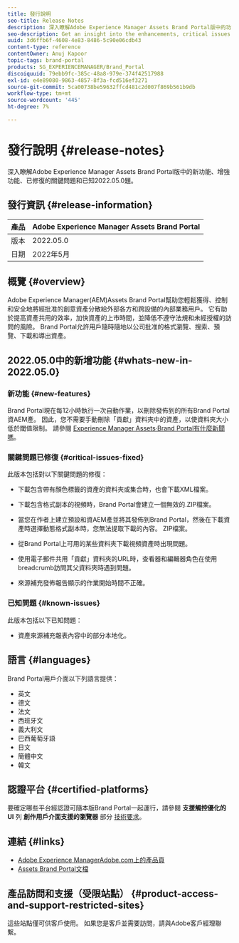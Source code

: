 ```yaml
---
title: 發行說明
seo-title: Release Notes
description: 深入瞭解Adobe Experience Manager Assets Brand Portal版中的功能、增強功能、已修復的關鍵問題和已知2022.05.0題。
seo-description: Get an insight into the enhancements, critical issues fixed, and known issues in the Adobe Experience Manager Assets Brand Portal 2022.05.0 release.
uuid: 3d6ffb6f-4608-4e83-8486-5c90e06cdb43
content-type: reference
contentOwner: Anuj Kapoor
topic-tags: brand-portal
products: SG_EXPERIENCEMANAGER/Brand_Portal
discoiquuid: 79ebb9fc-385c-48a8-979e-374f42517988
exl-id: e4e89080-9863-4857-8f3a-fcd516ef3271
source-git-commit: 5ca00738be59632ffcd481c2d007f869b561b9db
workflow-type: tm+mt
source-wordcount: '445'
ht-degree: 7%

---
```


# 發行說明 {#release-notes}

深入瞭解Adobe Experience Manager Assets Brand Portal版中的新功能、增強功能、已修復的關鍵問題和已知2022.05.0題。

## 發行資訊 {#release-information}

| 產品 | Adobe Experience Manager Assets Brand Portal |
|---|---|
| 版本 | 2022.05.0 |
| 日期 | 2022年5月 |

## 概覽 {#overview}

Adobe Experience Manager(AEM)Assets Brand Portal幫助您輕鬆獲得、控制和安全地將經批准的創意資產分散給外部各方和跨設備的內部業務用戶。 它有助於提高資產共用的效率，加快資產的上市時間，並降低不遵守法規和未經授權的訪問的風險。 Brand Portal允許用戶隨時隨地以公司批准的格式瀏覽、搜索、預覽、下載和導出資產。

## 2022.05.0中的新增功能 {#whats-new-in-2022.05.0}

<!--
### New Features {#new-features}

This release includes the following new features:

* AEM Assets as a Cloud Service is now entitled to have a pre-configured Brand Portal instance. The Cloud Manager user can activate Brand Portal on the AEM Assets as a Cloud Service instance.

* Asset Sourcing feature is now available on AEM Assets as a Cloud Service. It allows the Brand Portal users to upload assets to the permitted contribution folders and publish the contribution folder from Brand Portal to AEM Assets as a Cloud Service instance. 

* An additional **[!UICONTROL Asset Download]** setting has been introduced under the **[!UICONTROL Download Settings]**. It creates a separate folder for each asset while downloading the folders, collections, or bulk download of assets. 
-->
<!-- 
* The **[!UICONTROL Download]** dialog is revamped in a list view with additional options to exclude the renditions which are not required, apply the same set of rules for similar asset types, and download the selected asset renditions.
-->

<!--
* The new **[!UICONTROL Download]** dialog now appears with all the renditions of the selected assets or folders containing assets in a list view, wherein the Brand Portal users can apply same set of renditions for similar asset types and download the selected asset renditions. 
-->

<!-- 
* Navigation to the **[!UICONTROL Files]**, **[!UICONTROL Collections]**, and **[!UICONTROL Shared Links]** is now possible from all the Brand Portal pages in one-click.  

* The **[!UICONTROL Renditions]** panel in the asset details page now allows the Brand Portal users to select the original asset and (or) specific asset renditions, and directly download them from the **[!UICONTROL Renditions]** panel without having to open the **[!UICONTROL Download]** dialog.
-->

<!--
Brand Portal users can exclude specific renditions which are not required and directly download the original asset and its renditions from the **[!UICONTROL Renditions]** panel on the asset details page. 
-->

<!-- 
* In addition to the existing **[!UICONTROL Download]** configurations, the Brand Portal administrators can also [configure permissions for different group of users]() to view and (or) download the original asset and its renditions from the asset details page. These configurations will define who can access and (or) download the asset renditions.
-->

<!--
### Enhancements {#enhancements}

Brand Portal 2021.08.0 is an internal release that introduces Business profiles for enterprise and teams customers to give organizations better control over their assets. 

This release includes the following enhancements:

* The users now have organization-specific entitlement on the new and migrated organizations. If a user is entitled to multiple organizations, the user has to select the organization at the time of login.

* The new users that are added in Admin Console must **Join Team** to get entitled to the organization. 

>[!NOTE]
>
>Business profiles are currently applicable for the new organizations that are created after August 16, 2021. 
>
>Until your organization is migrated, you can continue to use Adobe ID, Enterprise ID, or Federated ID types to access the organization.   
-->

<!-- 
* For folder download, a separate folder is created for each asset using share link irrespective of the **[!UICONTROL Download Settings]**. 
* The Brand Portal **[!UICONTROL Usage Report]** has been modified to reflect only the active Brand Portal users.
-->

<!--
* The threshold of session timeout for the guest users has been reduced from 2 hours to 15 minutes.
* The additional **[!UICONTROL View pages]** option has been removed for multi-page PDFs as the user can now view the PDF pages from the Adobe Document Cloud Viewer.

* The users are unable to search, navigate, or open folders. The user interface reflects the error message: `Failed to load data`. 
* The **[!UICONTROL Renditions]** panel does not list all the static renditions of the assets that are published to Brand Portal.
* The **[!UICONTROL Renditions]** panel lists the smart crop renditions of the asset, however, the user cannot preview or download the smart crop renditions.
* The download dialog lists the smart crop renditions of the selected asset, however, the user cannot download the smart crop renditions. 
* A non-admin user is getting only the original asset rendition when downloading an asset. The system and custom renditions are not downloaded.  
* When applying search filter to download an asset, the `Download` button is disabled in the download dialog and does not allows the user to download the asset.
* If `Smart Tags` and (or) `Color Tags` are enabled, the download dialog lists the `json` files as renditions and downloads these `json` files in the archived zip folder.
* The anonymous users are unable to download assets using a shared link because the link redirects to the Brand Portal login page. 
* The system is not reflecting the correct value for the number of active concurrent users.
-->

### 新功能 {#new-features}

Brand Portal現在每12小時執行一次自動作業，以刪除發佈到的所有Brand Portal資AEM產。 因此，您不需要手動刪除「貢獻」資料夾中的資產，以使資料夾大小低於閾值限制。 請參閱 [Experience Manager Assets·Brand Portal有什麼新聞嗎](whats-new.md)。


### 關鍵問題已修復 {#critical-issues-fixed}

此版本包括對以下關鍵問題的修復：

* 下載包含帶有顏色標籤的資產的資料夾或集合時，也會下載XML檔案。

* 下載包含格式副本的視頻時，Brand Portal會建立一個無效的.ZIP檔案。

* 當您在作者上建立預設和資AEM產並將其發佈到Brand Portal，然後在下載資產時選擇動態格式副本時，您無法提取下載的內容。 ZIP檔案。

* 從Brand Portal上可用的某些資料夾下載視頻資產時出現問題。

* 使用電子郵件共用「貢獻」資料夾的URL時，查看器和編輯器角色在使用breadcrumb訪問其父資料夾時遇到問題。

* 來源補充發佈報告顯示的作業開始時間不正確。


<!--
* Asset Sourcing email notifications are not delivered for some organizations. 

* Video files with extension `.mov` are not running on Brand Portal. 

* In the **[!UICONTROL Smart Collections]** dropdown list, only ten saved collections are visible. 
-->
<!--
* *_deleted tenants are listed as valid tenant which fails during the execution of TenantCustomizers/TenantUpdates where tenant id is returned as /etc/tenants/`<nodename>`.
-->

<!--
In case only the original assets are downloaded, the asset reflects its own extension and does not open until the extension is manually changed to zip. 
* The user interface of the collection folder does not respond on clicking the navigation arrow. 
* **[!UICONTROL Create]** button is visible in the **[!UICONTROL Column]** view even when the folders are empty.
* **[!UICONTROL Omni search]** fails with a 414 error message (Request-URI Too Long) if the dispatcher is bypassed while accessing the Brand Portal instance.
* An empty zip folder is downloaded if the asset contains a comma (`,`) in the file name.
* The viewer users get the option to add users to the collection they have created. 
* Inconsistent behavior is experienced when an asset (thumbnail or web rendition) is downloaded using share link.

See [what's new in Brand Portal 2021.02.0](whats-new.md).
-->


### 已知問題 {#known-issues}

此版本包括以下已知問題：

* 資產來源補充報表內容中的部分本地化。


<!--
### Known Issues {#known-issues}

This release includes the following known issue:

* Search on the **[!UICONTROL Asset Reports]** shows processing on the product interface with no search result.
* The video DM encodes are not visible to the non-admin users on the asset details page.
* The alignment of the size of individual asset renditions and total download size is distorted in the Download dialog.
-->


<!--
* Download Settings configuration to configure asset download from Brand Portal. Fast download, custom renditions, and system renditions are the available configurations. 
-->

<!--
* Document Viewer has been introduced to enhance the PDF viewing experience. New options are available for viewing the PDF files in Brand Portal.

* Advances in the asset download process which improves the Brand Portal user experience while [downloading assets from Brand Portal](brand-portal-download-assets.md). Brand Portal administrators can configure **[!UICONTROL Fast Download]**, **[!UICONTROL Custom Renditions]**, and **[!UICONTROL System Renditions]** from the **[!UICONTROL Download]** settings. 

For details, see [what's new in Brand Portal 6.4.7](whats-new.md). 

### Critical Issues Fixed {#critical-issues-fixed-647}

This release includes fixes to the following critical issues:

* The viewer users are not permitted to share link for collections but the option to share is visible to them on the product interface.

* The **[!UICONTROL Download]** button on the options bar does not list all the licensed assets of the selected folder.

* The search takes longer to show the results for certain keywords.

* The **[!UICONTROL Agree]** and **[!UICONTROL Disagree]** check boxes does not appear on bulk selection of licensed and unlicensed assets during download.

* Filter-based search shows processing on the product interface with no search result. 

* The assets do not download from share link if the shared folder contains numerous and large assets.


### Known Issues {#known-issues-647}

This release includes the following known issues:

* If multiple assets are selected, license text does not appear on clicking Terms and Conditions on the license agreement page during download using share link.   

-->

## 語言 {#languages}

Brand Portal用戶介面以下列語言提供：

* 英文
* 德文
* 法文
* 西班牙文
* 義大利文
* 巴西葡萄牙語
* 日文
* 簡體中文
* 韓文

## 認證平台 {#certified-platforms}

要確定哪些平台經認證可隨本版Brand Portal一起運行，請參閱 **支援觸控優化的UI** 列 **創作用戶介面支援的瀏覽器** 部分 [技術要求](https://experienceleague.adobe.com/docs/experience-manager-65/deploying/introduction/technical-requirements.html)。

## 連結 {#links}

* [Adobe Experience ManagerAdobe.com上的產品頁](https://business.adobe.com/in/products/experience-manager/adobe-experience-manager.html)
* [Assets Brand Portal文檔](https://experienceleague.adobe.com/docs/experience-manager-brand-portal/using/home.html)

## 產品訪問和支援（受限站點） {#product-access-and-support-restricted-sites}

這些站點僅可供客戶使用。 如果您是客戶並需要訪問，請與Adobe客戶經理聯繫。

<!--
* [https://daycare.day.com](https://daycare.day.com) 
-->

<!--
* [Customer Support]()
-->

